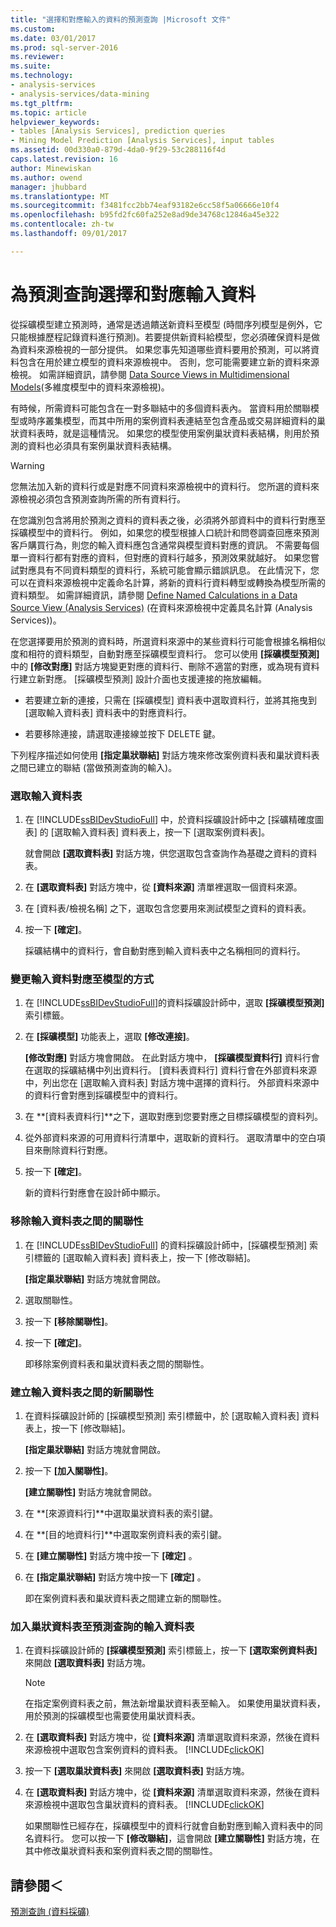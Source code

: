 ```yaml
---
title: "選擇和對應輸入的資料的預測查詢 |Microsoft 文件"
ms.custom: 
ms.date: 03/01/2017
ms.prod: sql-server-2016
ms.reviewer: 
ms.suite: 
ms.technology:
- analysis-services
- analysis-services/data-mining
ms.tgt_pltfrm: 
ms.topic: article
helpviewer_keywords:
- tables [Analysis Services], prediction queries
- Mining Model Prediction [Analysis Services], input tables
ms.assetid: 00d330a0-879d-4da0-9f29-53c288116f4d
caps.latest.revision: 16
author: Minewiskan
ms.author: owend
manager: jhubbard
ms.translationtype: MT
ms.sourcegitcommit: f3481fcc2bb74eaf93182e6cc58f5a06666e10f4
ms.openlocfilehash: b95fd2fc60fa252e8ad9de34768c12846a45e322
ms.contentlocale: zh-tw
ms.lasthandoff: 09/01/2017

---
```

# <a name="choose-and-map-input-data-for-a-prediction-query"></a>為預測查詢選擇和對應輸入資料
  從採礦模型建立預測時，通常是透過饋送新資料至模型  (時間序列模型是例外，它只能根據歷程記錄資料進行預測)。若要提供新資料給模型，您必須確保資料是做為資料來源檢視的一部分提供。 如果您事先知道哪些資料要用於預測，可以將資料包含在用於建立模型的資料來源檢視中。 否則，您可能需要建立新的資料來源檢視。 如需詳細資訊，請參閱 [Data Source Views in Multidimensional Models](../../analysis-services/multidimensional-models/data-source-views-in-multidimensional-models.md)(多維度模型中的資料來源檢視)。  
  
 有時候，所需資料可能包含在一對多聯結中的多個資料表內。 當資料用於關聯模型或時序叢集模型，而其中所用的案例資料表連結至包含產品或交易詳細資料的巢狀資料表時，就是這種情況。 如果您的模型使用案例巢狀資料表結構，則用於預測的資料也必須具有案例巢狀資料表結構。  
  
> [!WARNING]  
>  您無法加入新的資料行或是對應不同資料來源檢視中的資料行。 您所選的資料來源檢視必須包含預測查詢所需的所有資料行。  
  
 在您識別包含將用於預測之資料的資料表之後，必須將外部資料中的資料行對應至採礦模型中的資料行。 例如，如果您的模型根據人口統計和問卷調查回應來預測客戶購買行為，則您的輸入資料應包含通常與模型資料對應的資訊。 不需要每個單一資料行都有對應的資料，但對應的資料行越多，預測效果就越好。 如果您嘗試對應具有不同資料類型的資料行，系統可能會顯示錯誤訊息。 在此情況下，您可以在資料來源檢視中定義命名計算，將新的資料行資料轉型或轉換為模型所需的資料類型。 如需詳細資訊，請參閱 [Define Named Calculations in a Data Source View &#40;Analysis Services&#41;](../../analysis-services/multidimensional-models/define-named-calculations-in-a-data-source-view-analysis-services.md) (在資料來源檢視中定義具名計算 (Analysis Services))。  
  
 在您選擇要用於預測的資料時，所選資料來源中的某些資料行可能會根據名稱相似度和相符的資料類型，自動對應至採礦模型資料行。 您可以使用 **[採礦模型預測]** 中的 **[修改對應]** 對話方塊變更對應的資料行、刪除不適當的對應，或為現有資料行建立新對應。 [採礦模型預測] 設計介面也支援連接的拖放編輯。  
  
-   若要建立新的連接，只需在 [採礦模型] 資料表中選取資料行，並將其拖曳到 [選取輸入資料表] 資料表中的對應資料行。  
  
-   若要移除連接，請選取連接線並按下 DELETE 鍵。  
  
 下列程序描述如何使用 **[指定巢狀聯結]** 對話方塊來修改案例資料表和巢狀資料表之間已建立的聯結 (當做預測查詢的輸入)。  
  
### <a name="select-an-input-table"></a>選取輸入資料表  
  
1.  在 [!INCLUDE[ssBIDevStudioFull](../../includes/ssbidevstudiofull-md.md)] 中，於資料採礦設計師中之 [採礦精確度圖表] 的 [選取輸入資料表] 資料表上，按一下 [選取案例資料表]。  
  
     就會開啟 **[選取資料表]** 對話方塊，供您選取包含查詢作為基礎之資料的資料表。  
  
2.  在 **[選取資料表]** 對話方塊中，從 **[資料來源]** 清單裡選取一個資料來源。  
  
3.  在 [資料表/檢視名稱] 之下，選取包含您要用來測試模型之資料的資料表。  
  
4.  按一下 **[確定]**。  
  
     採礦結構中的資料行，會自動對應到輸入資料表中之名稱相同的資料行。  
  
### <a name="change-the-way-that-input-data-is-mapped-to-the-model"></a>變更輸入資料對應至模型的方式  
  
1.  在 [!INCLUDE[ssBIDevStudioFull](../../includes/ssbidevstudiofull-md.md)]的資料採礦設計師中，選取 **[採礦模型預測]** 索引標籤。  
  
2.  在 **[採礦模型]** 功能表上，選取 **[修改連接]**。  
  
     **[修改對應]** 對話方塊會開啟。 在此對話方塊中， **[採礦模型資料行]** 資料行會在選取的採礦結構中列出資料行。 [資料表資料行] 資料行會在外部資料來源中，列出您在 [選取輸入資料表] 對話方塊中選擇的資料行。 外部資料來源中的資料行會對應到採礦模型中的資料行。  
  
3.  在 **[資料表資料行]**之下，選取對應到您要對應之目標採礦模型的資料列。  
  
4.  從外部資料來源的可用資料行清單中，選取新的資料行。 選取清單中的空白項目來刪除資料行對應。  
  
5.  按一下 **[確定]**。  
  
     新的資料行對應會在設計師中顯示。  
  
### <a name="remove-a-relationship-between-input-tables"></a>移除輸入資料表之間的關聯性  
  
1.  在 [!INCLUDE[ssBIDevStudioFull](../../includes/ssbidevstudiofull-md.md)] 的資料採礦設計師中，[採礦模型預測] 索引標籤的 [選取輸入資料表] 資料表上，按一下 [修改聯結]。  
  
     **[指定巢狀聯結]** 對話方塊就會開啟。  
  
2.  選取關聯性。  
  
3.  按一下 **[移除關聯性]**。  
  
4.  按一下 **[確定]**。  
  
     即移除案例資料表和巢狀資料表之間的關聯性。  
  
### <a name="create-a-new-relationship-between-input-tables"></a>建立輸入資料表之間的新關聯性  
  
1.  在資料採礦設計師的 [採礦模型預測] 索引標籤中，於 [選取輸入資料表] 資料表上，按一下 [修改聯結]。  
  
     **[指定巢狀聯結]** 對話方塊就會開啟。  
  
2.  按一下 **[加入關聯性]**。  
  
     **[建立關聯性]** 對話方塊就會開啟。  
  
3.  在 **[來源資料行]**中選取巢狀資料表的索引鍵。  
  
4.  在 **[目的地資料行]**中選取案例資料表的索引鍵。  
  
5.  在 **[建立關聯性]** 對話方塊中按一下 **[確定]** 。  
  
6.  在 **[指定巢狀聯結]** 對話方塊中按一下 **[確定]** 。  
  
     即在案例資料表和巢狀資料表之間建立新的關聯性。  
  
### <a name="add-a-nested-table-to-the-input-tables-of-a-prediction-query"></a>加入巢狀資料表至預測查詢的輸入資料表  
  
1.  在資料採礦設計師的 **[採礦模型預測]** 索引標籤上，按一下 **[選取案例資料表]** 來開啟 **[選取資料表]** 對話方塊。  
  
    > [!NOTE]  
    >  在指定案例資料表之前，無法新增巢狀資料表至輸入。 如果使用巢狀資料表，用於預測的採礦模型也需要使用巢狀資料表。  
  
2.  在 **[選取資料表]** 對話方塊中，從 **[資料來源]** 清單選取資料來源，然後在資料來源檢視中選取包含案例資料的資料表。 [!INCLUDE[clickOK](../../includes/clickok-md.md)]  
  
3.  按一下 **[選取巢狀資料表]** 來開啟 **[選取資料表]** 對話方塊。  
  
4.  在 **[選取資料表]** 對話方塊中，從 **[資料來源]** 清單選取資料來源，然後在資料來源檢視中選取包含巢狀資料的資料表。 [!INCLUDE[clickOK](../../includes/clickok-md.md)]  
  
     如果關聯性已經存在，採礦模型中的資料行就會自動對應到輸入資料表中的同名資料行。 您可以按一下 **[修改聯結]**，這會開啟 **[建立關聯性]** 對話方塊，在其中修改巢狀資料表和案例資料表之間的關聯性。  
  
## <a name="see-also"></a>請參閱＜  
 [預測查詢 &#40;資料採礦&#41;](../../analysis-services/data-mining/prediction-queries-data-mining.md)  
  
  
